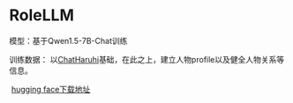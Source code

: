 # RoleLLM
模型：基于Qwen1.5-7B-Chat训练

训练数据： 以[ChatHaruhi](https://github.com/LC1332/Zero-Haruhi#reviving-anime-character-in-reality-via-large-language-model)基础，在此之上，建立人物profile以及健全人物关系等信息。

​                        [hugging face下载地址](https://huggingface.co/datasets/zephyr7788/RoleData)


